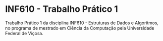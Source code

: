 # INF610 - Trabalho Prático 1

Trabalho Prático 1 da disciplina INF610 - Estruturas de Dados e Algoritmos, no programa de mestrado em Ciência da Computação pela Universidade Federal de Viçosa.

